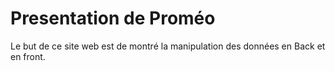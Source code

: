 # Presentation de Proméo

Le but de ce site web est de montré la manipulation des données en Back et en front.
